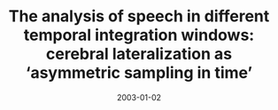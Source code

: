 ---
title: "The analysis of speech in different temporal integration windows: cerebral lateralization as ‘asymmetric sampling in time’"
collection: publications
permalink: /publication/2003_the-analysis-of-speech-in-different-temporal-integ
date: 2003-01-02
year: 2003
venue: 'Speech Communication'
authors: 'Poeppel D'
number: '32'
citation: 'Poeppel D (2003). The analysis of speech in different temporal integration windows: cerebral lateralization as ‘asymmetric sampling in time’. Speech Communication.'
category: 'article'
---